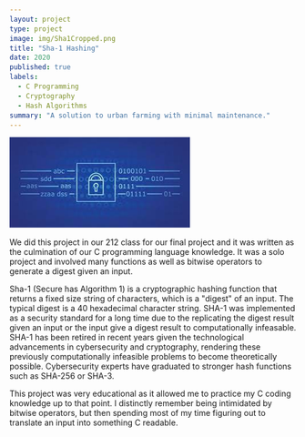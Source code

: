 ```yaml
---
layout: project
type: project
image: img/Sha1Cropped.png
title: "Sha-1 Hashing"
date: 2020
published: true
labels:
  - C Programming
  - Cryptography
  - Hash Algorithms
summary: "A solution to urban farming with minimal maintenance."
---
```


<img class="img-fluid" src="../img/sha1image2.jpg">

We did this project in our 212 class for our final project and it was written as the culmination of our C programming language knowledge. It was a solo project and involved many functions as well as bitwise operators to generate a digest given an input. 

Sha-1 (Secure has Algorithm 1) is a cryptographic hashing function that returns a fixed size string of characters, which is a "digest" of an input. The typical digest is a 40 hexadecimal character string. SHA-1 was implemented as a security standard for a long time due to the replicating the digest result given an input or the input give a digest result to computationally infeasable. SHA-1 has been retired in recent years given the technological advancements in cybersecurity and cryptography, rendering these previously computationally infeasible problems to become theoretically possible. Cybersecurity experts have graduated to stronger hash functions such as SHA-256 or SHA-3. 

This project was very educational as it allowed me to practice my C coding knowledge up to that point. I distinctly remember being intimidated by bitwise operators, but then spending most of my time figuring out to translate an input into something C readable.
